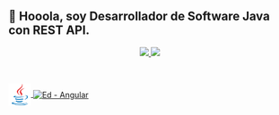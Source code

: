 ## 👋 Hooola, soy Desarrollador de Software Java con REST API.
<div align="center">
  <a href="https://github.com/EdvaldoBSilva">
  <img height="180em" src="https://github-readme-stats.vercel.app/api?username=EdvaldoBSilva&show_icons=true&theme=dracula&include_all_commits=true&count_private=true"/>
  <img height="180em" src="https://github-readme-stats.vercel.app/api/top-langs/?username=EdvaldoBSilva&layout=compact&langs_count=7&theme=dracula"/>
</div>
  
##

<div style="display: inline_block"><br>
<img align="center" alt="Ed - Java" height="40" width="40" src="https://raw.githubusercontent.com/devicons/devicon/master/icons/java/java-original.svg">
<img align="center" alt="Ed - Angular" height="40" width="40" src="https://cdn.jsdelivr.net/gh/devicons/devicon/icons/angularjs/angularjs-original.svg" />
 
  


